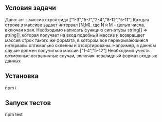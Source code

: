 ## Условия задачи
Дано:
arr - массив строк вида ["1-3","5-7","2-4","8-12","5-11"]
Каждая строка в массиве задает интервал [N,M], где N и M - целые числа, включая края.
Необходимо написать функцию сигнатуры string[] => string[], которая получает на вход подобный массив
и возвращает массив строк такого же формата, в котором все перекрывающиеся интервалы оптимально склеены и
отсортированы. Например, в данном случае должен получиться массив ["1-4","5-12"]
Необходимо учесть возможные пограничные случаи, включая невалидный формат входных данных


## Установка
npm i

## Запуск тестов
npm test
